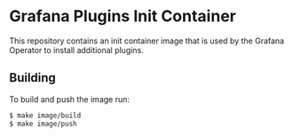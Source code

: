 # Grafana Plugins Init Container

This repository contains an init container image that is used by the Grafana Operator to install additional plugins.

## Building

To build and push the image run:

```sh
$ make image/build
$ make image/push
```
